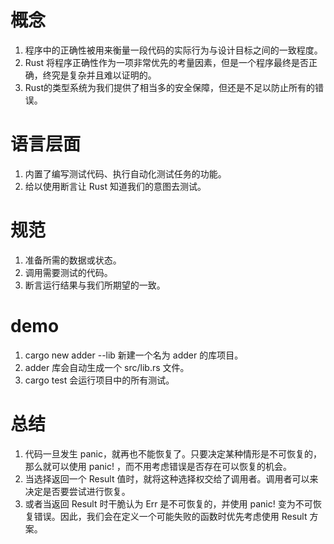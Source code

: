 # 概念
1. 程序中的正确性被用来衡量一段代码的实际行为与设计目标之间的一致程度。
2. Rust 将程序正确性作为一项非常优先的考量因素，但是一个程序最终是否正确，终究是复杂并且难以证明的。
3. Rust的类型系统为我们提供了相当多的安全保障，但还是不足以防止所有的错误。

# 语言层面
1. 内置了编写测试代码、执行自动化测试任务的功能。
2. 给以使用断言让 Rust 知道我们的意图去测试。

# 规范
1. 准备所需的数据或状态。
2. 调用需要测试的代码。
3. 断言运行结果与我们所期望的一致。

# demo
1. cargo new adder --lib 新建一个名为 adder 的库项目。
2. adder 库会自动生成一个 src/lib.rs 文件。
3. cargo test 会运行项目中的所有测试。

# 总结
1. 代码一旦发生 panic，就再也不能恢复了。只要决定某种情形是不可恢复的，那么就可以使用 panic! ，而不用考虑错误是否存在可以恢复的机会。
2. 当选择返回一个 Result 值时，就将这种选择权交给了调用者。调用者可以来决定是否要尝试进行恢复。
3. 或者当返回 Result 时干脆认为 Err 是不可恢复的，并使用 panic! 变为不可恢复错误。因此，我们会在定义一个可能失败的函数时优先考虑使用 Result 方案。

